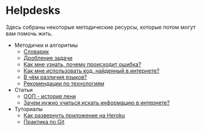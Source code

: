 # Helpdesks
Здесь собраны некоторые методические ресурсы, которые потом могут вам помочь жить.

- Методички и алгоритмы
  - [Словарик](./dictionary.md)
  - [Дробление задачи](./decomposition.md)
  - [Как мне узнать, почему происходит ошибка?](./error2query.md)
  - [Как мне использовать код, найденный в интернете?](./solution%20analysis.md)
  - [В чём различия языков?](./several_langs_sample.md)
  - [Рекомендации по технологиям](./proposed-techs.md)
- Статьи
  - [ООП - история лени](./several_langs_sample.md)
  - [Зачем нужно учиться искать информацию в интернете?](./why.md)
- Туториалы
  - [Как развернуть приложение на Heroku](./tutorial/heroku_deployment.md)
  - [Практика по Git](http://ddsh.ru/lections/2018-07-29/practice.html)
